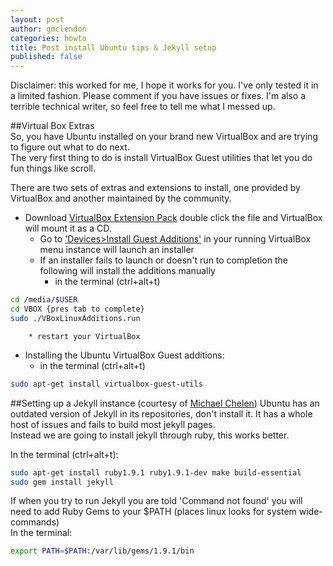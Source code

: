 ```yaml
---
layout: post
author: gmclendon
categories: howto
title: Post install Ubuntu tips & Jekyll setup 
published: false
---
```


Disclaimer: this worked for me, I hope it works for you. I've only tested it in a limited fashion. Please comment if you have issues or fixes. I'm also a terrible technical writer, so feel free to tell me what I messed up.

##Virtual Box Extras  
So, you have Ubuntu installed on your brand new VirtualBox and are trying to figure out what to do next.  
The very first thing to do is install VirtualBox Guest utilities that let you do fun things like scroll.

There are two sets of extras and extensions to install, one provided by VirtualBox and another maintained by the community.  
* Download [VirtualBox Extension Pack](http://download.virtualbox.org/virtualbox/4.2.16/Oracle_VM_VirtualBox_Extension_Pack-4.2.16-86992.vbox-extpack) double click the file and VirtualBox will mount it as a CD.
 	*  Go to ['Devices>Install Guest Additions'](http://i.imgur.com/qOezy1M.png) in your running VirtualBox menu instance will launch an installer 
	*  If an installer fails to launch or doesn't run to completion the following will install the additions manually
		* in the terminal (ctrl+alt+t)  

```bash  
cd /media/$USER  
cd VBOX {pres tab to complete}  
sudo ./VBoxLinuxAdditions.run  
```

		* restart your VirtualBox
* Installing the Ubuntu VirtualBox Guest additions:
	* in the terminal (ctrl+alt+t)  

```bash  
sudo apt-get install virtualbox-guest-utils  
```    


##Setting up a Jekyll instance  (courtesy of [Michael Chelen](http://michaelchelen.net/articles/install-jekyll-ubuntu-12-10.html))
Ubuntu has an outdated version of Jekyll in its repositories, don't install it. It has a whole host of issues and fails to build most jekyll pages.  
Instead we are going to install jekyll through ruby, this works better.

In the terminal (ctrl+alt+t):
```bash
sudo apt-get install ruby1.9.1 ruby1.9.1-dev make build-essential  
sudo gem install jekyll  
```  

If when you try to run Jekyll you are told 'Command not found' you will need to add Ruby Gems to your $PATH (places linux looks for system wide-commands)  
	In the terminal:
```bash
export PATH=$PATH:/var/lib/gems/1.9.1/bin
```
